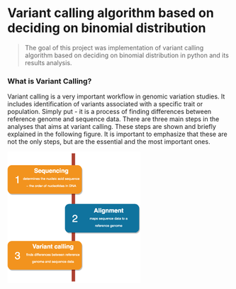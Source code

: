 # Variant calling algorithm based on deciding on binomial distribution

> The goal of this project was implementation of variant calling algorithm based on deciding on binomial distribution in python and its results analysis. 

### What is Variant Calling?

Variant calling is a very important workflow in genomic variation studies. It includes identification of variants associated with a specific trait or population. Simply put - it is a process of finding differences between reference genome and sequence data. There are three main steps in the analyses that aims at variant calling. These steps are shown and briefly explained in the following figure. It is important to emphasize that these are not the only steps, but are the essential and the most important ones.

<img src="images/intro_diagram.png" width = 300>

